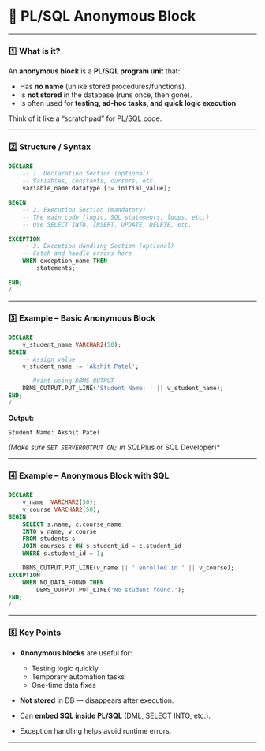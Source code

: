 # **📌 PL/SQL Anonymous Block**

---

### **1️⃣ What is it?**

An **anonymous block** is a **PL/SQL program unit** that:

* Has **no name** (unlike stored procedures/functions).
* Is **not stored** in the database (runs once, then gone).
* Is often used for **testing, ad-hoc tasks, and quick logic execution**.

Think of it like a “scratchpad” for PL/SQL code.

---

### **2️⃣ Structure / Syntax**

```sql
DECLARE
    -- 1. Declaration Section (optional)
    -- Variables, constants, cursors, etc.
    variable_name datatype [:= initial_value];

BEGIN
    -- 2. Execution Section (mandatory)
    -- The main code (logic, SQL statements, loops, etc.)
    -- Use SELECT INTO, INSERT, UPDATE, DELETE, etc.

EXCEPTION
    -- 3. Exception Handling Section (optional)
    -- Catch and handle errors here
    WHEN exception_name THEN
        statements;

END;
/
```

---

### **3️⃣ Example – Basic Anonymous Block**

```sql
DECLARE
    v_student_name VARCHAR2(50);
BEGIN
    -- Assign value
    v_student_name := 'Akshit Patel';

    -- Print using DBMS_OUTPUT
    DBMS_OUTPUT.PUT_LINE('Student Name: ' || v_student_name);
END;
/
```

**Output:**

```
Student Name: Akshit Patel
```

*(Make sure `SET SERVEROUTPUT ON;` in SQL*Plus or SQL Developer)\*

---

### **4️⃣ Example – Anonymous Block with SQL**

```sql
DECLARE
    v_name  VARCHAR2(50);
    v_course VARCHAR2(50);
BEGIN
    SELECT s.name, c.course_name
    INTO v_name, v_course
    FROM students s
    JOIN courses c ON s.student_id = c.student_id
    WHERE s.student_id = 1;

    DBMS_OUTPUT.PUT_LINE(v_name || ' enrolled in ' || v_course);
EXCEPTION
    WHEN NO_DATA_FOUND THEN
        DBMS_OUTPUT.PUT_LINE('No student found.');
END;
/
```

---

### **5️⃣ Key Points**

* **Anonymous blocks** are useful for:

  * Testing logic quickly
  * Temporary automation tasks
  * One-time data fixes
* **Not stored** in DB — disappears after execution.
* Can **embed SQL inside PL/SQL** (DML, SELECT INTO, etc.).
* Exception handling helps avoid runtime errors.

---